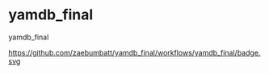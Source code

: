 # yamdb_final
yamdb_final

https://github.com/zaebumbatt/yamdb_final/workflows/yamdb_final/badge.svg